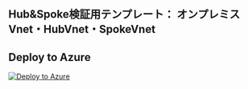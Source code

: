 ## Hub&Spoke検証用テンプレート： オンプレミスVnet・HubVnet・SpokeVnet

## Deploy to Azure
[![Deploy to Azure](https://aka.ms/deploytoazurebutton)](https://portal.azure.com/#create/Microsoft.Template/uri/https%3A%2F%2Fraw.githubusercontent.com%2Fshuhei0720%2FBicep_MSlearn%2Frefs%2Fheads%2Fmaster%2Fhub-spoke%2Fmain.json)